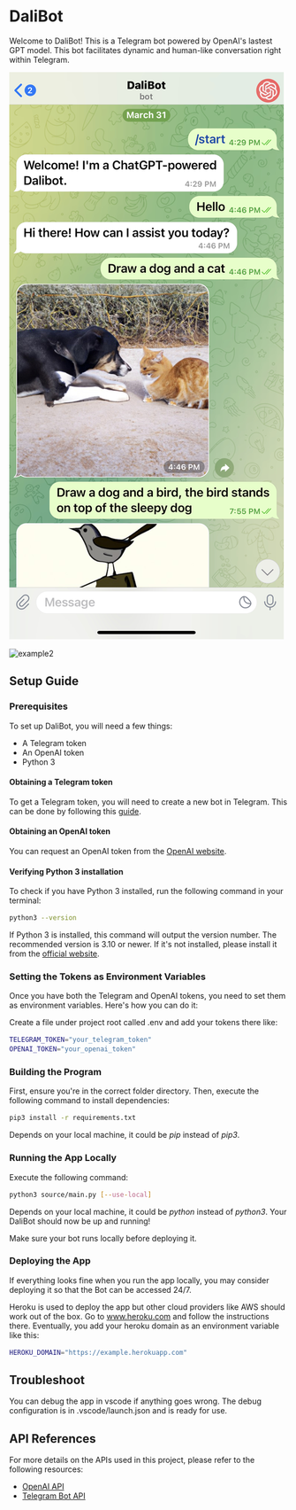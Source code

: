 # DaliBot

Welcome to DaliBot! This is a Telegram bot powered by OpenAI's lastest GPT model. This bot facilitates dynamic and human-like conversation right within Telegram.

![example1](assets/example1.jpeg)

![example2](assets/example2.PNG)

## Setup Guide

### Prerequisites

To set up DaliBot, you will need a few things:

* A Telegram token
* An OpenAI token
* Python 3

#### Obtaining a Telegram token

To get a Telegram token, you will need to create a new bot in Telegram. This can be done by following this [guide](https://core.telegram.org/bots#how-do-i-create-a-bot).

#### Obtaining an OpenAI token

You can request an OpenAI token from the [OpenAI website](https://www.openai.com).

#### Verifying Python 3 installation

To check if you have Python 3 installed, run the following command in your terminal:

```bash
python3 --version
```

If Python 3 is installed, this command will output the version number. The recommended version is 3.10 or newer. If it's not installed, please install it from the [official website](https://www.python.org/downloads/).

### Setting the Tokens as Environment Variables

Once you have both the Telegram and OpenAI tokens, you need to set them as environment variables. Here's how you can do it:

Create a file under project root called .env and add your tokens there like:

```bash
TELEGRAM_TOKEN="your_telegram_token"
OPENAI_TOKEN="your_openai_token"
```

### Building the Program

First, ensure you're in the correct folder directory. Then, execute the following command to install dependencies:

```bash
pip3 install -r requirements.txt
```

Depends on your local machine, it could be *pip* instead of *pip3*.

### Running the App Locally

Execute the following command:

```bash
python3 source/main.py [--use-local]
```

Depends on your local machine, it could be *python* instead of *python3*. Your DaliBot should now be up and running!

Make sure your bot runs locally before deploying it.

### Deploying the App

If everything looks fine when you run the app locally, you may consider deploying it so that the Bot can be accessed 24/7. 

Heroku is used to deploy the app but other cloud providers like AWS should work out of the box. Go to www.heroku.com and follow the instructions there. Eventually, you add your heroku domain as an environment variable like this:

```bash
HEROKU_DOMAIN="https://example.herokuapp.com"
```

## Troubleshoot

You can debug the app in vscode if anything goes wrong. The debug configuration is in .vscode/launch.json and is ready for use.

## API References

For more details on the APIs used in this project, please refer to the following resources:

* [OpenAI API](https://platform.openai.com/docs/introduction/overview)
* [Telegram Bot API](https://github.com/python-telegram-bot/python-telegram-bot/wiki/Extensions---Your-first-Bot)
